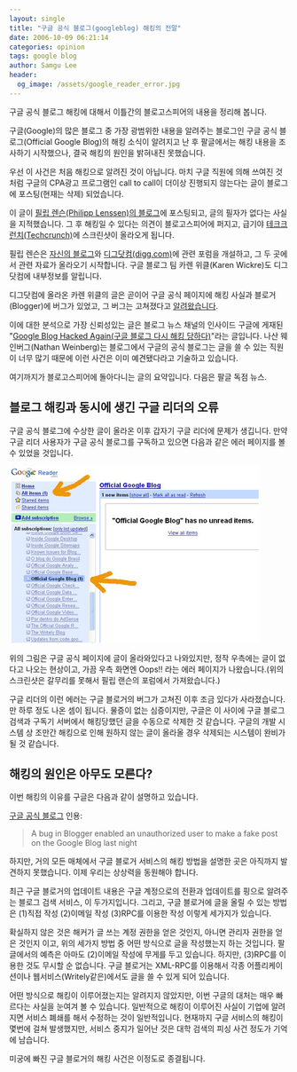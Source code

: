 ```yaml
---
layout: single
title: "구글 공식 블로그(googleblog) 해킹의 전말"
date: 2006-10-09 06:21:14
categories: opinion
tags: google blog
author: Samgu Lee
header:
  og_image: /assets/google_reader_error.jpg
---
```


구글 공식 블로그 해킹에 대해서 이틀간의 블로고스피어의 내용을 정리해 봅니다.

구글(Google)의 많은 블로그 중 가장 광범위한 내용을 알려주는 블로그인 구글 공식 블로그(Official Google Blog)의 해킹 소식이 알려지고 난 후 팔글에서는 해킹 내용을 조사하기 시작했으나, 결국 해킹의 원인을 밝혀내진 못했습니다.

우선 이 사건은 처음 해킹으로 알려진 것이 아닙니다. 마치 구글 직원에 의해 쓰여진 것처럼 구글의 CPA광고 프로그램인 call to call이 더이상 진행되지 않는다는 글이 블로그에 포스팅(현재는 삭제) 되었습니다.

이 글이 [필립 렌슨(Philipp Lenssen)의 블로그](http://blog.outer-court.com/archive/2006-10-08-n59.html)에 포스팅되고, 글의 필자가 없다는 사실을 지적했습니다. 그 후 해킹일 수 있다는 의견이 블로고스피어에 퍼지고, 급기야 [테크크런치(Techcrunch)](http://www.techcrunch.com/2006/10/07/strange-things-afoot-at-the-google-blog/)에 스크린샷이 올라오게 됩니다.

필립 렌슨은 [자신의 블로그](http://blog.outer-court.com/forum/70782.html)와 [디그닷컴(digg.com)](http://www.digg.com/tech_news/Was_the_official_Google_Blog_hacked_just_now)에 관련 포럼을 개설하고, 그 두 곳에서 관련 자료가 올라오기 시작합니다. 구글 블로그 팀 카렌 위클(Karen Wickre)도 디그닷컴에 내부정보를 알립니다.

디그닷컴에 올라온 카렌 위클의 글은 곧이어 구글 공식 페이지에 해킹 사실과 블로거(Blogger)에 버그가 있었고, 그 버그는 고쳐졌다고 [알려왔습니다](http://googleblog.blogspot.com/2006/10/about-that-fake-post.html).

이에 대한 분석으로 가장 신뢰성있는 글은 블로그 뉴스 채널의 인사이드 구글에 게재된 "[Google Blog Hacked Again(구글 블로그 다시 해킹 당하다)](http://google.blognewschannel.com/index.php/archives/2006/10/08/google-blog-hacked-again/)"라는 글입니다. 나산 웨인버그(Nathan Weinberg)는 블로그에서 구글의 공식 블로그는 글을 쓸 수 있는 직원이 너무 많기 때문에 이런 사건은 이미 예견됐다라고 기술하고 있습니다.

여기까지가 블로고스피어에 돌아다니는 글의 요약입니다. 다음은 팔글 독점 뉴스.

## 블로그 해킹과 동시에 생긴 구글 리더의 오류

구글 공식 블로그에 수상한 글이 올라온 이후 갑자기 구글 리더에 문제가 생깁니다. 만약 구글 리더 사용자가 구글 공식 블로그를 구독하고 있으면 다음과 같은 에러 페이지를 볼 수 있었을 것입니다.

![구글 리더 에러](/assets/google_reader_error.jpg)

위의 그림은 구글 공식 페이지에 글이 올라와있다고 나와있지만, 정작 우측에는 글이 없다고 나오는 현상이고, 가끔 우측 화면엔 Oops!! 라는 에러 페이지가 나왔습니다.(위의 스크린샷은 갈무리를 못해서 필립 랜슨의 포럼에서 가져왔습니다.)

구글 리더의 이런 에러는 구글 블로거의 버그가 고쳐진 이후 조금 있다가 사라졌습니다. 만 하루 정도 나온 셈이 됩니다. 물증이 없는 심증이지만, 구글은 이 사이에 구글 블로그 검색과 구독기 서버에서 해킹당했던 글을 수동으로 삭제한 것 같습니다. 구글의 개발 시스템 상 조만간 해킹으로 인해 원하지 않는 글이 올라올 경우 삭제되는 시스템이 완비가 될 것 같습니다.

## 해킹의 원인은 아무도 모른다?

이번 해킹의 이유를 구글은 다음과 같이 설명하고 있습니다.

[구글 공식 블로그](http://googleblog.blogspot.com/2006/10/about-that-fake-post.html) 인용:

> A bug in Blogger enabled an unauthorized user to make a fake post on the Google Blog last night

하지만, 거의 모든 매체에서 구글 블로거 서비스의 해킹 방법을 설명한 곳은 아직까지 발견하지 못했습니다. 이제 우리는 상상력을 동원해야 합니다.

최근 구글 블로거의 업데이트 내용은 구글 계정으로의 전환과 업데이트를 핑으로 알려주는 블로그 검색 서비스, 이 두가지입니다. 그리고, 구글 블로거에 글을 올릴 수 있는 방법은 (1)직접 작성 (2)이메일 작성 (3)RPC를 이용한 작성 이렇게 세가지가 있습니다.

확실하지 않은 것은 해커가 글 쓰는 계정 권한을 얻은 것인지, 아니면 관리자 권한을 얻은 것인지 이고, 위의 세가지 방법 중 어떤 방식으로 글을 작성했는지 하는 것입니다. 팔글에서의 예측은 아마도 (2)이메일 작성에 무게를 두고 있습니다. 하지만, (3)RPC를 이용한 것도 무시할 순 없습니다. 구글 블로거는 XML-RPC를 이용해서 각종 어플리케이션이나 웹서비스(Writely같은)에서도 글을 쓸 수 있게 되어 있습니다.

어떤 방식으로 해킹이 이루어졌는지는 알려지지 않았지만, 이번 구글의 대처는 매우 빠르다는 사실을 눈여겨 볼 수 있습니다. 일반적으로 해킹이 이루어진 사실이 기업에 알려지면 서비스 폐쇄를 해서 수정하는 것이 일반적입니다. 현재까지 구글 서비스의 해킹이 몇번에 걸쳐 발생했지만, 서비스 중지가 일어난 것은 대학 검색의 피싱 사건 정도가 기억에 남습니다.

미궁에 빠진 구글 블로거의 해킹 사건은 이정도로 종결됩니다.
